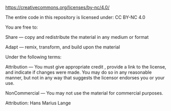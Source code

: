 https://creativecommons.org/licenses/by-nc/4.0/

The entire code in this repository is licensed under: CC BY-NC 4.0

You are free to:

Share — copy and redistribute the material in any medium or format

Adapt — remix, transform, and build upon the material

Under the following terms:

Attribution — You must give appropriate credit , provide a link to the license, and indicate if changes were made. You may do so in any reasonable manner, but not in any way that suggests the licensor endorses you or your use.

NonCommercial — You may not use the material for commercial purposes.

Attribution: Hans Marius Lange
